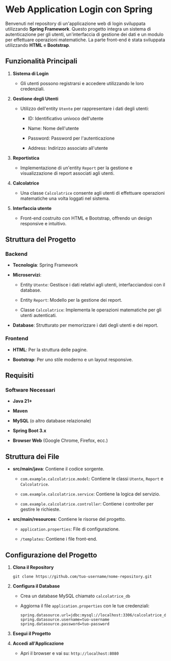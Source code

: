 # Web Application Login con Spring

Benvenuti nel repository di un'applicazione web di login sviluppata utilizzando **Spring Framework**. Questo progetto integra un sistema di autenticazione per gli utenti, un'interfaccia di gestione dei dati e un modulo per effettuare operazioni matematiche. La parte front-end è stata sviluppata utilizzando **HTML** e **Bootstrap**.

## Funzionalità Principali

1. **Sistema di Login**

    - Gli utenti possono registrarsi e accedere utilizzando le loro credenziali.

2. **Gestione degli Utenti**

    - Utilizzo dell'entity `Utente` per rappresentare i dati degli utenti:
  
      - ID: Identificativo univoco dell'utente
  
      - Name: Nome dell'utente
  
      - Password: Password per l'autenticazione
  
      - Address: Indirizzo associato all'utente

3. **Reportistica**

    - Implementazione di un'entity `Report` per la gestione e visualizzazione di report associati agli utenti.

4. **Calcolatrice**

    - Una classe `Calcolatrice` consente agli utenti di effettuare operazioni matematiche una volta loggati nel sistema.

5. **Interfaccia utente**

    - Front-end costruito con HTML e Bootstrap, offrendo un design responsive e intuitivo.

## Struttura del Progetto

### Backend

- **Tecnologia**: Spring Framework

- **Microservizi**:

  - Entity `Utente`: Gestisce i dati relativi agli utenti, interfacciandosi con il database.

  - Entity `Report`: Modello per la gestione dei report.

  - Classe `Calcolatrice`: Implementa le operazioni matematiche per gli utenti autenticati.

- **Database**: Strutturato per memorizzare i dati degli utenti e dei report.

### Frontend

- **HTML**: Per la struttura delle pagine.

- **Bootstrap**: Per uno stile moderno e un layout responsive.

## Requisiti

### Software Necessari

- **Java 21+**

- **Maven**

- **MySQL** (o altro database relazionale)

- **Spring Boot 3.x**

- **Browser Web** (Google Chrome, Firefox, ecc.)

## Struttura dei File

- **src/main/java**: Contiene il codice sorgente.

  - `com.example.calcolatrice.model`: Contiene le classi `Utente`, `Report` e `Calcolatrice`.

  - `com.example.calcolatrice.service`: Contiene la logica del servizio.

  - `com.example.calcolatrice.controller`: Contiene i controller per gestire le richieste.

- **src/main/resources**: Contiene le risorse del progetto.

  - `application.properties`: File di configurazione.

  - `/templates`: Contiene i file front-end.

## Configurazione del Progetto

1. **Clona il Repository**

    ```git clone https://github.com/tuo-username/nome-repository.git```

2. **Configura il Database**

    - Crea un database MySQL chiamato `calcolatrice_db`
    - Aggiorna il file `application.properties` con le tue credenziali:

      ```
      spring.datasource.url=jdbc:mysql://localhost:3306/calcolatrice_db
      spring.datasource.username=tuo-username
      spring.datasource.password=tuo-password

3. **Esegui il Progetto**

4. **Accedi all'Applicazione**

    - Apri il browser e vai su: `http://localhost:8080`

